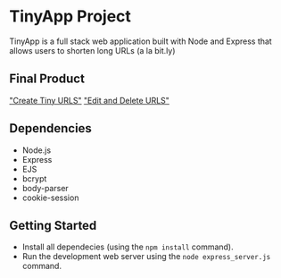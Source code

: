 # TinyApp Project

TinyApp is a full stack web application built with Node and Express that allows users to shorten long URLs (a la bit.ly)

## Final Product

["Create Tiny URLS"](https://github.com/MisterMintTea/tinyApp/blob/master/docs/urls-new.png?raw=true)
["Edit and Delete URLS"](https://github.com/MisterMintTea/tinyApp/blob/master/docs/urls-page.png?raw=true)

## Dependencies

- Node.js
- Express
- EJS
- bcrypt
- body-parser
- cookie-session

## Getting Started

- Install all dependecies (using the `npm install` command).
- Run the development web server using the `node express_server.js` command.

